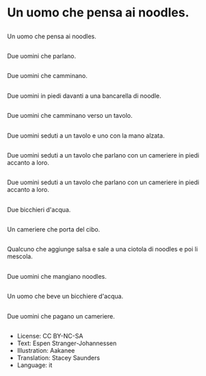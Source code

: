 # Un uomo che pensa ai noodles.

##
Un uomo che pensa ai noodles.

##
Due uomini che parlano.

##
Due uomini che camminano.

##
Due uomini in piedi davanti a una bancarella di noodle.

##
Due uomini che camminano verso un tavolo.

##
Due uomini seduti a un tavolo e uno con la mano alzata.

##
Due uomini seduti a un tavolo che parlano con un cameriere in piedi accanto a loro.

##
Due uomini seduti a un tavolo che parlano con un cameriere in piedi accanto a loro.

##
Due bicchieri d'acqua.

##
Un cameriere che porta del cibo.

##
Qualcuno che aggiunge salsa e sale a una ciotola di noodles e poi li mescola.

##
Due uomini che mangiano noodles.

##
Un uomo che beve un bicchiere d'acqua.

##
Due uomini che pagano un cameriere.

##
* License: CC BY-NC-SA
* Text: Espen Stranger-Johannessen
* Illustration: Aakanee
* Translation: Stacey Saunders
* Language: it
